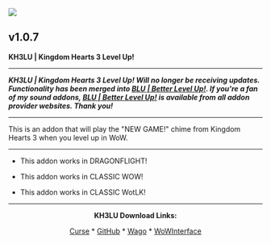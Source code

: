 [![](https://img.shields.io/static/v1?label=Donate&message=CashApp&color=brightgreen)](https://bit.ly/3fyxxSU)

v1.0.7
------------------------------

**KH3LU | Kingdom Hearts 3 Level Up!**

------------------------------

***KH3LU | Kingdom Hearts 3 Level Up! Will no longer be receiving updates. Functionality has been merged into [BLU | Better Level Up!](https://www.curseforge.com/wow/addons/blu-better-level-up "This link takes you to the Curseforge.com website, you may download it here and help support the developers."). If you're a fan of my sound addons, [BLU | Better Level Up!](https://www.curseforge.com/wow/addons/blu-better-level-up "This link takes you to the Curseforge.com website, you may download it here and help support the developers.") is available from all addon provider websites. Thank you!***

------------------------------

This is an addon that will play the "NEW GAME!" chime from Kingdom Hearts 3 when you level up in WoW.

------------------------------

- This addon works in DRAGONFLIGHT!

- This addon works in CLASSIC WOW!

- This addon works in CLASSIC WotLK!

------------------------------
<div align="center">

**KH3LU Download Links:**

[Curse](https://www.curseforge.com/wow/addons/kh3lu-kingdom-hearts-3-level-up "This link takes you to the Curseforge.com website, you may download it here and help support the developers.") * [GitHub](https://github.com/donniedice/KH3LU "This link takes you to the GitHub.com website, you may download it here.") * [Wago](https://addons.wago.io/addons/kh3lu "This link takes you to the Wago.io website, you may download it here and help support the developers.") * [WoWInterface](https://wowinterface.com/downloads/info26254-KH3LU-KingdomHearts3LevelUp.html "This link takes you to the WoWInterface.com website, you may download it here.")

</div>
